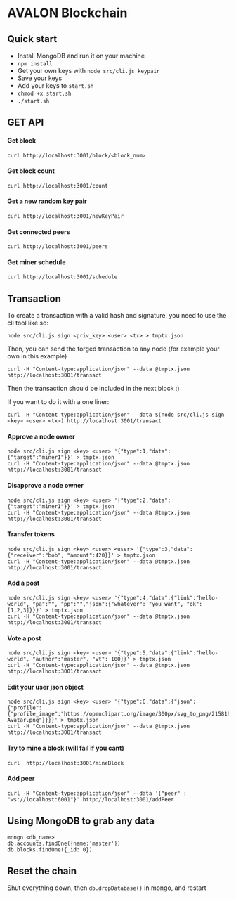 # AVALON Blockchain

## Quick start
* Install MongoDB and run it on your machine
* `npm install`
* Get your own keys with `node src/cli.js keypair`
* Save your keys
* Add your keys to `start.sh`
* `chmod +x start.sh`
* `./start.sh`

## GET API

#### Get block
```
curl http://localhost:3001/block/<block_num>
```

#### Get block count
```
curl http://localhost:3001/count
```

#### Get a new random key pair
```
curl http://localhost:3001/newKeyPair
```

#### Get connected peers
```
curl http://localhost:3001/peers
```

#### Get miner schedule
```
curl http://localhost:3001/schedule
```

## Transaction

To create a transaction with a valid hash and signature, you need to use the cli tool like so:
```
node src/cli.js sign <priv_key> <user> <tx> > tmptx.json
```

Then, you can send the forged transaction to any node (for example your own in this example)

```
curl -H "Content-type:application/json" --data @tmptx.json http://localhost:3001/transact
```
Then the transaction should be included in the next block :)

If you want to do it with a one liner:
```
curl -H "Content-type:application/json" --data $(node src/cli.js sign <key> <user> <tx>) http://localhost:3001/transact
```

#### Approve a node owner
```
node src/cli.js sign <key> <user> '{"type":1,"data":{"target":"miner1"}}' > tmptx.json
curl -H "Content-type:application/json" --data @tmptx.json http://localhost:3001/transact
```

#### Disapprove a node owner
```
node src/cli.js sign <key> <user> '{"type":2,"data":{"target":"miner1"}}' > tmptx.json
curl -H "Content-type:application/json" --data @tmptx.json http://localhost:3001/transact
```

#### Transfer tokens
```
node src/cli.js sign <key> <user> <user> '{"type":3,"data":{"receiver":"bob", "amount":420}}' > tmptx.json
curl -H "Content-type:application/json" --data @tmptx.json http://localhost:3001/transact
```

#### Add a post
```
node src/cli.js sign <key> <user> '{"type":4,"data":{"link":"hello-world", "pa":"", "pp":"","json":{"whatever": "you want", "ok": [1,2,3]}}}' > tmptx.json
curl -H "Content-type:application/json" --data @tmptx.json http://localhost:3001/transact
```

#### Vote a post
```
node src/cli.js sign <key> <user> '{"type":5,"data":{"link":"hello-world", "author":"master", "vt": 100}}' > tmptx.json
curl -H "Content-type:application/json" --data @tmptx.json http://localhost:3001/transact
```

#### Edit your user json object
```
node src/cli.js sign <key> <user> '{"type":6,"data":{"json":{"profile":{"profile_image":"https://openclipart.org/image/300px/svg_to_png/215819/Linux-Avatar.png"}}}}' > tmptx.json
curl -H "Content-type:application/json" --data @tmptx.json http://localhost:3001/transact
```

#### Try to mine a block (will fail if you cant)
```
curl  http://localhost:3001/mineBlock
``` 

#### Add peer
```
curl -H "Content-type:application/json" --data '{"peer" : "ws://localhost:6001"}' http://localhost:3001/addPeer
```

## Using MongoDB to grab any data
```
mongo <db_name>
db.accounts.findOne({name:'master'})
db.blocks.findOne({_id: 0})
```

## Reset the chain
Shut everything down, then `db.dropDatabase()` in mongo, and restart
